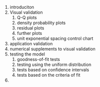 1. introduciton
2. Visual validation
	1. Q-Q plots
	2. density probability plots
	3. residual plots
	4. further plots 
	5. unit exponential spacing control chart
3. application validation
4. numerical supplements to visual validation
5. testing the model
	1. goodness-of-fit tests
	2. testing using the uniform distribution
	3. tests based on confidence intervals
	4. tests based on the criteria of fit
6. 